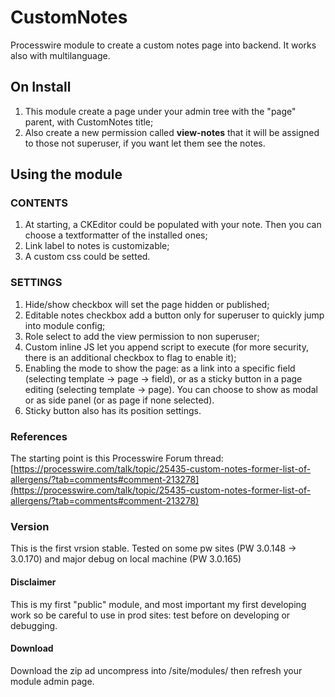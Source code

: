 # CustomNotes
Processwire module to create a custom notes page into backend.
It works also with multilanguage.

## On Install
1. This module create a page under your admin tree with the "page" parent, with CustomNotes title;
2. Also create a new permission called **view-notes** that it will be assigned to those not superuser, if you want let them see the notes.

## Using the module
### CONTENTS
1. At starting, a CKEditor could be populated with your note. Then you can choose a textformatter of the installed ones;
2. Link label to notes is customizable;
3. A custom css could be setted.

### SETTINGS
1. Hide/show checkbox will set the page hidden or published;
2. Editable notes checkbox add a button only for superuser to quickly jump into module config;
3. Role select to add the view permission to non superuser;
4. Custom inline JS let you append script to execute (for more security, there is an additional checkbox to flag to enable it);
5. Enabling the mode to show the page: as a link into a specific field (selecting template -> page -> field), or as a sticky button in a page editing (selecting template -> page). You can choose to show as modal or as side panel (or as page if none selected). 
6. Sticky button also has its position settings.


### References
The starting point is this Processwire Forum thread: [https://processwire.com/talk/topic/25435-custom-notes-former-list-of-allergens/?tab=comments#comment-213278](https://processwire.com/talk/topic/25435-custom-notes-former-list-of-allergens/?tab=comments#comment-213278)

### Version
This is the first vrsion stable. 
Tested on some pw sites (PW 3.0.148 -> 3.0.170) and major debug on local machine (PW 3.0.165)

#### Disclaimer
This is my first "public" module, and most important my first developing work so be careful to use in prod sites: test before on developing or debugging. 

#### Download
Download the zip ad uncompress into /site/modules/ then refresh your module admin page.
